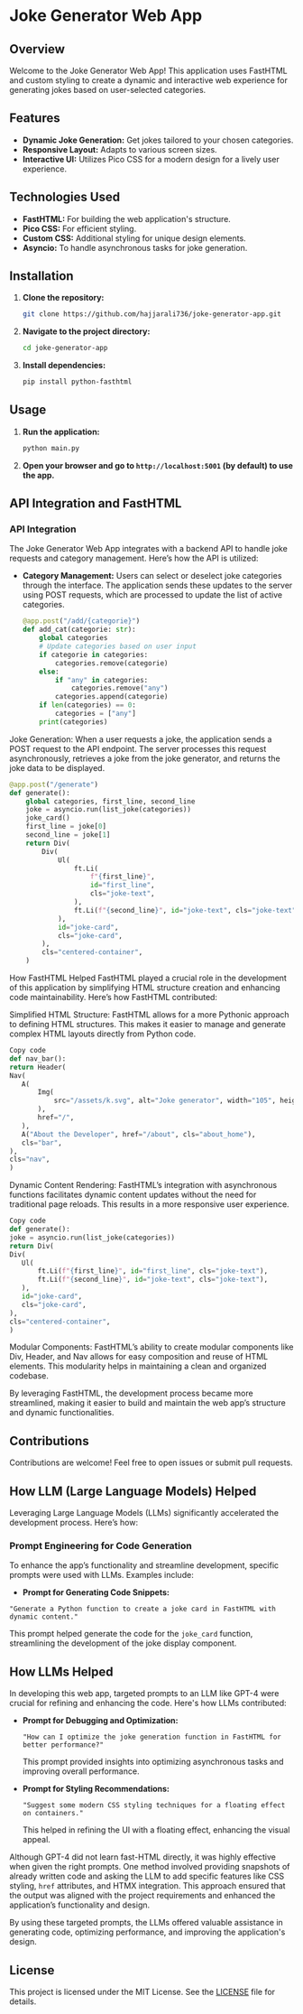 # Joke Generator Web App

## Overview

Welcome to the Joke Generator Web App! This application uses FastHTML and custom styling to create a dynamic and interactive web experience for generating jokes based on user-selected categories.

## Features

- **Dynamic Joke Generation:** Get jokes tailored to your chosen categories.
- **Responsive Layout:** Adapts to various screen sizes.
- **Interactive UI:** Utilizes Pico CSS for a modern design for a lively user experience.

## Technologies Used

- **FastHTML:** For building the web application's structure.
- **Pico CSS:** For efficient styling.
- **Custom CSS:** Additional styling for unique design elements.
- **Asyncio:** To handle asynchronous tasks for joke generation.

## Installation

1. **Clone the repository:**
   ```bash
   git clone https://github.com/hajjarali736/joke-generator-app.git
   ```
2. **Navigate to the project directory:**
   ```bash
   cd joke-generator-app
   ```
3. **Install dependencies:**
   ```bash
   pip install python-fasthtml
   ```

## Usage

1. **Run the application:**
   ```bash
   python main.py
   ```
2. **Open your browser and go to `http://localhost:5001` (by default) to use the app.**

## API Integration and FastHTML

### API Integration

The Joke Generator Web App integrates with a backend API to handle joke requests and category management. Here’s how the API is utilized:

- **Category Management:** Users can select or deselect joke categories through the interface. The application sends these updates to the server using POST requests, which are processed to update the list of active categories.
  ```python
  @app.post("/add/{categorie}")
  def add_cat(categorie: str):
      global categories
      # Update categories based on user input
      if categorie in categories:
          categories.remove(categorie)
      else:
          if "any" in categories:
              categories.remove("any")
          categories.append(categorie)
      if len(categories) == 0:
          categories = ["any"]
      print(categories)
Joke Generation: When a user requests a joke, the application sends a POST request to the API endpoint. The server processes this request asynchronously, retrieves a joke from the joke generator, and returns the joke data to be displayed.
   ```python
   @app.post("/generate")
   def generate():
       global categories, first_line, second_line
       joke = asyncio.run(list_joke(categories))
       joke_card()
       first_line = joke[0]
       second_line = joke[1]
       return Div(
           Div(
               Ul(
                   ft.Li(
                       f"{first_line}",
                       id="first_line",
                       cls="joke-text",
                   ),
                   ft.Li(f"{second_line}", id="joke-text", cls="joke-text"),
               ),
               id="joke-card",
               cls="joke-card",
           ),
           cls="centered-container",
       )
   ```

How FastHTML Helped
FastHTML played a crucial role in the development of this application by simplifying HTML structure creation and enhancing code maintainability. Here’s how FastHTML contributed:

Simplified HTML Structure: FastHTML allows for a more Pythonic approach to defining HTML structures. This makes it easier to manage and generate complex HTML layouts directly from Python code.

```python
Copy code
def nav_bar():
return Header(
Nav(
   A(
       Img(
           src="/assets/k.svg", alt="Joke generator", width="105", height="24"
       ),
       href="/",
   ),
   A("About the Developer", href="/about", cls="about_home"),
   cls="bar",
),
cls="nav",
)
```
Dynamic Content Rendering: FastHTML’s integration with asynchronous functions facilitates dynamic content updates without the need for traditional page reloads. This results in a more responsive user experience.

```python
Copy code
def generate():
joke = asyncio.run(list_joke(categories))
return Div(
Div(
   Ul(
       ft.Li(f"{first_line}", id="first_line", cls="joke-text"),
       ft.Li(f"{second_line}", id="joke-text", cls="joke-text"),
   ),
   id="joke-card",
   cls="joke-card",
),
cls="centered-container",
)
```

Modular Components: FastHTML’s ability to create modular components like Div, Header, and Nav allows for easy composition and reuse of HTML elements. This modularity helps in maintaining a clean and organized codebase.

By leveraging FastHTML, the development process became more streamlined, making it easier to build and maintain the web app’s structure and dynamic functionalities.

## Contributions

Contributions are welcome! Feel free to open issues or submit pull requests.

## How LLM (Large Language Models) Helped

Leveraging Large Language Models (LLMs) significantly accelerated the development process. Here’s how:

### Prompt Engineering for Code Generation

To enhance the app’s functionality and streamline development, specific prompts were used with LLMs. Examples include:

- **Prompt for Generating Code Snippets:**
```plaintext
"Generate a Python function to create a joke card in FastHTML with dynamic content."
```
This prompt helped generate the code for the `joke_card` function, streamlining the development of the joke display component.

## How LLMs Helped

In developing this web app, targeted prompts to an LLM like GPT-4 were crucial for refining and enhancing the code. Here's how LLMs contributed:

- **Prompt for Debugging and Optimization:**
    ```plaintext
    "How can I optimize the joke generation function in FastHTML for better performance?"
    ```
    This prompt provided insights into optimizing asynchronous tasks and improving overall performance.

- **Prompt for Styling Recommendations:**
    ```plaintext
    "Suggest some modern CSS styling techniques for a floating effect on containers."
    ```
    This helped in refining the UI with a floating effect, enhancing the visual appeal.

Although GPT-4 did not learn fast-HTML directly, it was highly effective when given the right prompts. One method involved providing snapshots of already written code and asking the LLM to add specific features like CSS styling, `href` attributes, and HTMX integration. This approach ensured that the output was aligned with the project requirements and enhanced the application’s functionality and design.

By using these targeted prompts, the LLMs offered valuable assistance in generating code, optimizing performance, and improving the application's design.
## License

This project is licensed under the MIT License. See the [LICENSE](LICENSE) file for details.
